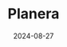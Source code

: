 ---  
layout: startup_page  
title: "Planera"  
id: "planera.io"  
permalink: "/planeraplanera.io08272024/"  
website: "https://www.planera.io/"  
funding_round: "Series A"  
funding_amount: "$13.5M"  
investors: "Sierra Ventures, Sorenson Capital, Brick and Mortar Ventures, Prudence VC, Firebolt Ventures"  
about: "Planera provides a CPM-based scheduling and planning platform for the construction industry. Its innovative multi-level whiteboard allows stakeholders to collaborate on creating, reviewing, and optimizing schedules across all project phases. The platform differentiates itself through advanced features like schedule quality audits and risk simulation."  
markets: "Construction Technology, Scheduling, Software"  
hq: "Pleasanton, California, United States"  
founded_year: "2021"  
linkedin: "https://www.linkedin.com/company/planera-inc"  
twitter: ""  
instagram: ""  
facebook: ""  
crunchbase: "https://www.crunchbase.com/organization/planera"  
pitchbook: "https://pitchbook.com/profiles/company/527716-63"  

date_display: "27-Aug-2024"  
date: "2024-08-27"

# SEO Optimization  
meta_title: "Planera - Series A Funding ($13.5M)"  
meta_description: "Planera, Planera provides a CPM-based scheduling and planning platform for the construction industry. Its innovative multi-level whiteboard allows stakeholders..."  
meta_keywords: "Planera, Construction Technology, Scheduling, Software, Series A funding"  
canonical_url: "https://startup.projectstartups.com/planeraplanera.io08272024/"  
---